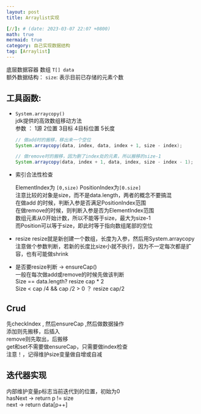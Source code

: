 ```yaml
---
layout: post
title: Arraylist实现

[//]: # (date: 2023-03-07 22:07 +0800)
math: true
mermaid: true
category: 自己实现数据结构
tag: [Arraylist]
---
```

底层数据容器 数组  `T[] data`  
额外数据结构： `size`: 表示目前已存储的元素个数

## 工具函数:

+ `System.arraycopy()`   
  jdk提供的高效数组移动方法  
  参数 ： 1源 2位置 3目标 4目标位置 5长度
  ```java
  // 做add时的搬移，移出来一个空位
  System.arraycopy(data, index, data, index + 1, size - index);
  
  // 做remove时的搬移，因为删了index处的元素，所以搬移的size-1
  System.arraycopy(data, index + 1, data, index, size - index - 1);
  ```

+ 索引合法性检查

  ElementIndex为 `[0,size)` PositionIndex为`[0.size]`  
  注意比较的对象是size，而不是data.length，两者的概念不要搞混  
  在做add 的时候，判断入参是否满足PositionIndex范围  
  在做remove的时候，则判断入参是否为ElementIndex范围  
  数组元素从0开始计数，所以不能等于size，最大为size-1  
  而Position可以等于size，即此时等于指向数组尾部的空位

+ resize
  resize就是新创建一个数组，长度为入参，然后用System.arraycopy  
  注意做个参数判断，若新的长度比size小就不执行，因为不一定每次都是扩容，也有可能做shrink  

+ 是否要resize判断  -> ensureCap()  
  一般在每次做add或remove的时候先做该判断  
  Size == data.length? resize cap * 2  
  Size < cap /4  && cap /2 > 0 ？  resize cap/2

## Crud

先checkIndex , 然后ensureCap ,然后做数据操作  
添加则先搬移，后插入  
remove则先取出，后搬移  
get和set不需要做ensureCap，只需要做index检查  
注意！，记得维护size变量做自增或自减

## 迭代器实现
内部维护变量p标志当前迭代到的位置，初始为0  
hasNext ->  return p != size  
next -> return data[p++]
